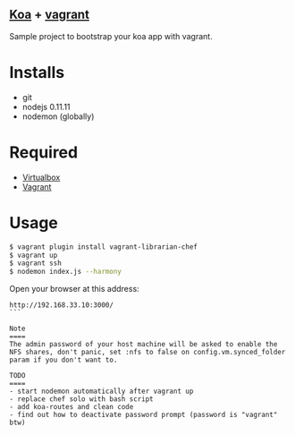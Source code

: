 [Koa](http://koajs.com/) + [vagrant](http://www.vagrantup.com/)
-------------

Sample project to bootstrap your koa app with vagrant.

Installs
========
- git
- nodejs 0.11.11
- nodemon (globally)


Required
=====
- [Virtualbox](https://www.virtualbox.org/wiki/Downloads)
- [Vagrant](http://www.vagrantup.com/downloads.html)

Usage
=====
````bash
$ vagrant plugin install vagrant-librarian-chef
$ vagrant up
$ vagrant ssh
$ nodemon index.js --harmony
````
Open your browser at this address:
````
http://192.168.33.10:3000/
```

Note
====
The admin password of your host machine will be asked to enable the NFS shares, don't panic, set :nfs to false on config.vm.synced_folder param if you don't want to. 

TODO
====
- start nodemon automatically after vagrant up
- replace chef solo with bash script
- add koa-routes and clean code
- find out how to deactivate password prompt (password is "vagrant" btw)